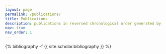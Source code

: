 ```yaml
---
layout: page
permalink: /publications/
title: Publications
description: publications in reversed chronological order generated by jekyll-scholar.
nav: true
nav_order: 1
---
```

<!-- _pages/publications.md -->
<div class="publications">

{% bibliography -f {{ site.scholar.bibliography }} %}

</div>
